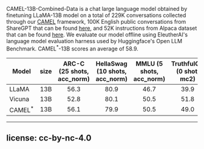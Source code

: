 CAMEL-13B-Combined-Data is a chat large language model obtained by finetuning LLaMA-13B model on a total of 229K conversations collected through our [CAMEL](https://arxiv.org/abs/2303.17760) framework, 100K English public conversations from ShareGPT that can be found [here](https://github.com/lm-sys/FastChat/issues/90#issuecomment-1493250773), and 52K instructions from Alpaca dataset that can be found [here](https://github.com/tatsu-lab/stanford_alpaca/blob/761dc5bfbdeeffa89b8bff5d038781a4055f796a/alpaca_data.json). We evaluate our model offline using EleutherAI's language model evaluation harness used by Huggingface's Open LLM Benchmark. CAMEL<sup>*</sup>-13B scores an average of 58.9.

| Model       | size | ARC-C  (25 shots, acc_norm) | HellaSwag  (10 shots, acc_norm) | MMLU  (5 shots, acc_norm) | TruthfulQA  (0 shot, mc2) | Average | Delta |
|-------------|:----:|:---------------------------:|:-------------------------------:|:-------------------------:|:-------------------------:|:-------:|-------|
| LLaMA       |  13B |             56.3            |               80.9              |            46.7           |            39.9           |   56.0  |   -   |
| Vicuna      |  13B |             52.8            |               80.1              |            50.5           |            51.8           |   58.8  |  2.8  |
| CAMEL<sup>*</sup>  |  13B |             56.1            |               79.9              |            50.5           |            49.0           |   58.9  |  2.9  |

---
license: cc-by-nc-4.0
---

